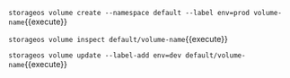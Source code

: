 `storageos volume create --namespace default --label env=prod volume-name`{{execute}}

`storageos volume inspect default/volume-name`{{execute}}

`storageos volume update --label-add env=dev default/volume-name`{{execute}}
